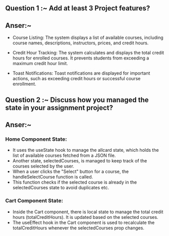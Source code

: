 ## Question 1 :~ Add at least 3 Project features?

## Anser:~

-   Course Listing:
    The system displays a list of available courses, including course names, descriptions, instructors, prices, and credit hours.

-   Credit Hour Tracking:
    The system calculates and displays the total credit hours for enrolled courses. It prevents students from exceeding a maximum credit hour limit.
-   Toast Notifications:
    Toast notifications are displayed for important actions, such as exceeding credit hours or successful course enrollment.

## Question 2 :~ Discuss how you managed the state in your assignment project?

## Anser:~

### Home Component State:

-   It uses the useState hook to manage the allcard state, which holds the list of available courses fetched from a JSON file.
-   Another state, selectedCourses, is managed to keep track of the courses selected by the user.
-   When a user clicks the "Select" button for a course, the handleSelectCourse function is called.
-   This function checks if the selected course is already in the selectedCourses state to avoid duplicates etc.

### Cart Component State:

-   Inside the Cart component, there is local state to manage the total credit hours (totalCreditHours). It is updated based on the selected courses.
-   The useEffect hook in the Cart component is used to recalculate the totalCreditHours whenever the selectedCourses prop changes.

